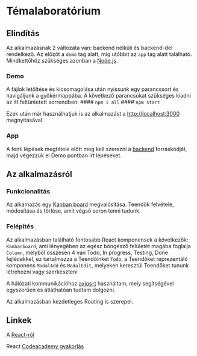 # Témalaboratórium

## Elindítás

Az alkalmazásnak 2 változata van: backend nélküli és backend-del rendelkező. Az előzőt a `demo` tag alatt, míg utóbbit az `app` tag alatt található. 
Mindkettőhöz szükséges azonban a [Node.js](https://nodejs.org/en/). 

### Demo

A fájlok letöltése és kicsomagolása után nyissunk egy parancssort és navigáljunk a gyökérmappába. 
A következő parancsokat szükséges kiadni az itt feltüntetett sorrendben:
    #### `npm i all` 
    #### `npm start`

Ezek után már használhatjuk is az alkalmazást a [http://localhost:3000](http://localhost:3000) megnyitásával.

### App

A fenti lépések megtétele előtt meg kell szerezni a [backend](https://github.com/nudleee/rest-api) forráskódját, majd
végezzük el Demo pontban írt lépéseket.

## Az alkalmazásról 

### Funkcionalitás
Az alkamazás egy [Kanban board](https://en.wikipedia.org/wiki/Kanban_board) megvalósítása. 
Teendők felvétele, módosítása és törlése, amit végső soron tenni tudunk.

### Felépítés

Az alkalmazásban található fontosabb React komponensek a következők:
  `Kanbanboard`, ami lényegében az egész böngésző felületét magába foglalja
  `Column`, melyből összesen 4 van Todo, In progress, Testing, Done fejlécekkel, ez tartalmazza a Teendőinket
  `Todo`, a Teendőket reprezentáló komponens
  `ModalAdd` és `ModalEdit`, melyeken keresztül Teendőket tununk létrehozni vagy szerkeszteni

A hálózati kommunikációhoz [axios-t](https://github.com/axios/axios) használtam, mely segítségével egyszerűen és átláthatóan
tudtam dolgozni. 

Az alkalmazásban kezdetleges Routing is szerepel.

## Linkek
A [React-ról](https://hu.reactjs.org/docs/getting-started.html)

React [Codeacademy gyakorlás](https://www.codecademy.com/learn/react-101)
